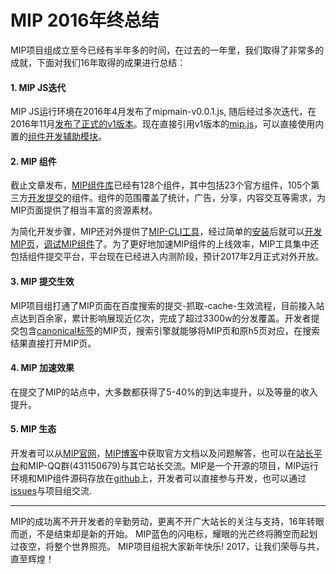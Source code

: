 # MIP 2016年终总结
 MIP项目组成立至今已经有半年多的时间，在过去的一年里，我们取得了非常多的成就，下面对我们16年取得的成果进行总结：
#### 1. MIP JS迭代
MIP JS运行环境在2016年4月发布了mipmain-v0.0.1.js, 随后经过多次迭代，在2016年11月[发布了正式的v1版本](http://www.cnblogs.com/mipengine/p/6077510.html)。现在直接引用v1版本的[mip.js](https://mipcache.bdstatic.com/static/v1/mip.js)，可以直接使用内置的[组件开发辅助模块](https://www.mipengine.org/doc/3-widget/6-help/1-introduce.html)。

#### 2. MIP 组件
截止文章发布，[MIP组件库](https://github.com/mipengine/mip-extensions)已经有128个组件，其中包括23个官方组件，105个第三方[开发提交](https://www.mipengine.org/doc/2-tech/4-mip-widget.html)的组件。组件的范围覆盖了统计，广告，分享，内容交互等需求，为MIP页面提供了相当丰富的资源素材。  

为简化开发步骤，MIP还对外提供了[MIP-CLI工具](https://github.com/mipengine/mip-cli)，经过简单的[安装](http://www.cnblogs.com/mipengine/p/mip_cli_1_install.html)后就可以[开发MIP页](http://www.cnblogs.com/mipengine/p/mip_cli_2_page.html)，[调试MIP组件](http://www.cnblogs.com/mipengine/p/mip_cli_3_extension.html)了。为了更好地加速MIP组件的上线效率，MIP工具集中还包括组件提交平台，平台现在已经进入内测阶段，预计2017年2月正式对外开放。

#### 3. MIP 提交生效
MIP项目组打通了MIP页面在百度搜索的提交-抓取-cache-生效流程，目前接入站点达到百余家，累计影响展现近亿次，完成了超过3300w的分发覆盖。开发者提交包含[canonical标签](http://www.cnblogs.com/mipengine/p/canonical_link.html)的MIP页，搜索引擎就能够将MIP页和原h5页对应，在搜索结果直接打开MIP页。

#### 4. MIP 加速效果
在提交了MIP的站点中，大多数都获得了5-40%的到达率提升，以及等量的收入提升。

#### 5. MIP 生态
开发者可以从[MIP官网](https://www.mipengine.org/)，[MIP博客](http://www.cnblogs.com/mipengine/)中获取官方文档以及问题解答，也可以在[站长平台](zhanzhang.baidu.com/mip/index)和MIP-QQ群(431150679)与其它站长交流。MIP是一个开源的项目，MIP运行环境和MIP组件源码存放在[github](https://github.com/mipengine)上，开发者可以直接参与开发，也可以通过[issues](https://github.com/mipengine/mip-extensions/issues)与项目组交流.

<hr>
MIP的成功离不开开发者的辛勤劳动，更离不开广大站长的关注与支持，16年转眼而逝，不是结束却是新的开始。
MIP蓝色的闪电标，耀眼的光芒终将腾空而起划过夜空，将整个世界照亮。
MIP项目组祝大家新年快乐! 2017，让我们荣辱与共，直至辉煌！ 




